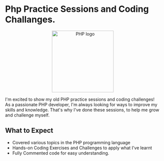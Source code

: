 # Php Practice Sessions and Coding Challanges.
<p align="center">
  <img src="https://upload.wikimedia.org/wikipedia/commons/2/27/PHP-logo.svg" width="200" alt="PHP logo">
</p>

I'm excited to show my old PHP practice sessions and coding challenges! As a passionate PHP developer, I'm always looking for ways to improve my skills and knowledge. That's why I've done these sessions, to help me grow and challenge myself.

## What to Expect
- Covered various topics in the PHP programming language
- Hands-on Coding Exercises and Challenges to apply what I've learnt
- Fully Commented code for easy understanding.
